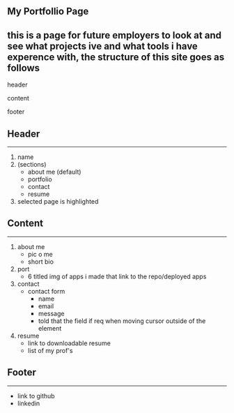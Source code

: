 ## My Portfollio Page
this is a page for future employers to look at and see what projects ive and what tools i have experence with, the structure of this site goes as follows
---
header

content

footer

## Header
---
1. name
2. (sections)
    - about me (default)
    - portfolio
    - contact
    - resume
3. selected page is highlighted

## Content
---
1. about me
    - pic o me
    - short bio
2. port
    - 6 titled img of apps i made that link to the repo/deployed apps
3. contact
    - contact form
        - name
        - email
        - message
        - told that the field if req when moving cursor outside of the element
4. resume
    - link to downloadable resume
    - list of my prof's
## Footer
---
- link to github
- linkedin